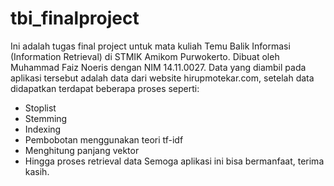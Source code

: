 # tbi_finalproject
Ini adalah tugas final project untuk mata kuliah Temu Balik Informasi (Information Retrieval) di STMIK Amikom Purwokerto. Dibuat oleh Muhammad Faiz Noeris dengan NIM 14.11.0027.
Data yang diambil pada aplikasi tersebut adalah data dari website hirupmotekar.com, setelah data didapatkan terdapat beberapa proses seperti:
- Stoplist
- Stemming
- Indexing
- Pembobotan menggunakan teori tf-idf
- Menghitung panjang vektor
- Hingga proses retrieval data
Semoga aplikasi ini bisa bermanfaat, terima kasih.
